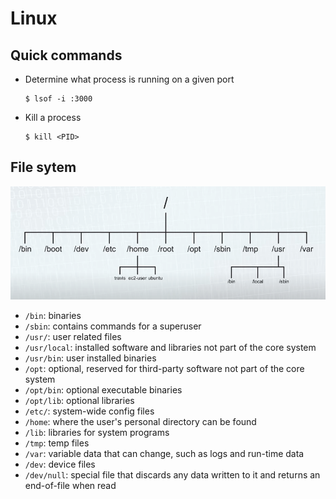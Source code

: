 # Linux

## Quick commands

* Determine what process is running on a given port

	```
	$ lsof -i :3000
	```
	
* Kill a process
	
	```
	$ kill <PID>
	```

## File sytem
	
![Linux file system](linux-fs.png)

* `/bin`: binaries
* `/sbin`: contains commands for a superuser
* `/usr/`: user related files
* `/usr/local`: installed software and libraries not part of the core system
* `/usr/bin`: user installed binaries
* `/opt`: optional, reserved for third-party software not part of the core system
* `/opt/bin`: optional executable binaries
* `/opt/lib`: optional libraries
* `/etc/`: system-wide config files
* `/home`: where the user's personal directory can be found
* `/lib`: libraries for system programs
* `/tmp`: temp files
* `/var`: variable data that can change, such as logs and run-time data
* `/dev`: device files
* `/dev/null`: special file that discards any data written to it and returns an end-of-file when read